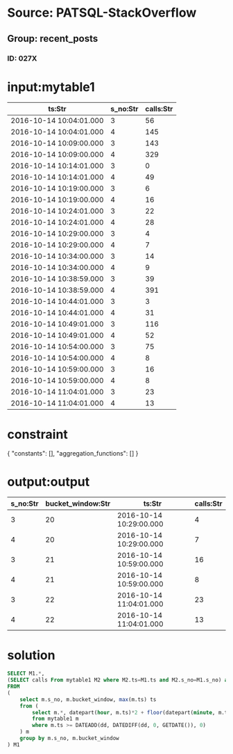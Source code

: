 # Source: PATSQL-StackOverflow
## Group: recent_posts
### ID: 027X

# input:mytable1

| ts:Str | s_no:Str | calls:Str |
|---|---|---|
| 2016-10-14 10:04:01.000 | 3 | 56 |
| 2016-10-14 10:04:01.000 | 4 | 145 |
| 2016-10-14 10:09:00.000 | 3 | 143 |
| 2016-10-14 10:09:00.000 | 4 | 329 |
| 2016-10-14 10:14:01.000 | 3 | 0 |
| 2016-10-14 10:14:01.000 | 4 | 49 |
| 2016-10-14 10:19:00.000 | 3 | 6 |
| 2016-10-14 10:19:00.000 | 4 | 16 |
| 2016-10-14 10:24:01.000 | 3 | 22 |
| 2016-10-14 10:24:01.000 | 4 | 28 |
| 2016-10-14 10:29:00.000 | 3 | 4 |
| 2016-10-14 10:29:00.000 | 4 | 7 |
| 2016-10-14 10:34:00.000 | 3 | 14 |
| 2016-10-14 10:34:00.000 | 4 | 9 |
| 2016-10-14 10:38:59.000 | 3 | 39 |
| 2016-10-14 10:38:59.000 | 4 | 391 |
| 2016-10-14 10:44:01.000 | 3 | 3 |
| 2016-10-14 10:44:01.000 | 4 | 31 |
| 2016-10-14 10:49:01.000 | 3 | 116 |
| 2016-10-14 10:49:01.000 | 4 | 52 |
| 2016-10-14 10:54:00.000 | 3 | 75 |
| 2016-10-14 10:54:00.000 | 4 | 8 |
| 2016-10-14 10:59:00.000 | 3 | 16 |
| 2016-10-14 10:59:00.000 | 4 | 8 |
| 2016-10-14 11:04:01.000 | 3 | 23 |
| 2016-10-14 11:04:01.000 | 4 | 13 |

# constraint

{
  "constants": [],
  "aggregation_functions": []
}

# output:output

| s_no:Str | bucket_window:Str | ts:Str | calls:Str |
|---|---|---|---|
| 3 | 20 | 2016-10-14 10:29:00.000 | 4 |
| 4 | 20 | 2016-10-14 10:29:00.000 | 7 |
| 3 | 21 | 2016-10-14 10:59:00.000 | 16 |
| 4 | 21 | 2016-10-14 10:59:00.000 | 8 |
| 3 | 22 | 2016-10-14 11:04:01.000 | 23 |
| 4 | 22 | 2016-10-14 11:04:01.000 | 13 |

# solution

```sql
SELECT M1.*,
(SELECT calls From mytable1 M2 where M2.ts=M1.ts and M2.s_no=M1.s_no) as calls
FROM
(
    select m.s_no, m.bucket_window, max(m.ts) ts
    from (
        select m.*, datepart(hour, m.ts)*2 + floor(datepart(minute, m.ts)/30) bucket_window
        from mytable1 m
        where m.ts >= DATEADD(dd, DATEDIFF(dd, 0, GETDATE()), 0)
    ) m
    group by m.s_no, m.bucket_window
) M1
```
